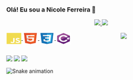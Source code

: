 ### Olá! Eu sou a Nicole Ferreira 👋

<div align="center">
  <a href="https://github.com/lefeani">
  <img height="180em" src="https://github-readme-stats.vercel.app/api?username=lefeani&show_icons=true&theme=tokyonight&include_all_commits=true&count_private=true"/>
  <img height="180em" src="https://github-readme-stats.vercel.app/api/top-langs/?username=lefeani&layout=compact&langs_count=7&theme=tokyonight"/>
</div>
  
<div style="display: inline_block"><br>
  <img align="center" alt="Nick-Js" height="30" width="40" src="https://raw.githubusercontent.com/devicons/devicon/master/icons/javascript/javascript-plain.svg">
  <img align="center" alt="Nick-HTML" height="30" width="40" src="https://raw.githubusercontent.com/devicons/devicon/master/icons/html5/html5-original.svg">
  <img align="center" alt="Rafa-CSS" height="30" width="40" src="https://raw.githubusercontent.com/devicons/devicon/master/icons/css3/css3-original.svg">
  <img align="center" alt="Nick-Csharp" height="30" width="40" src="https://raw.githubusercontent.com/devicons/devicon/master/icons/csharp/csharp-original.svg">
  <img align='right' src='https://camo.githubusercontent.com/a0b79366a6a40db964a34c087f8326df74f8c05ab8a82bdec44bca480a62c11c/687474703a2f2f6f63746f6465782e6769746875622e636f6d2f696d616765732f6461667470756e6b746f6361742d6775792e676966' width='200"'>
</div>
  
  ##
  
<div> 
  <a href="https://www.instagram.com/lefeanii/" target="_blank"><img src="https://img.shields.io/badge/-Instagram-%23E4405F?style=for-the-badge&logo=instagram&logoColor=white" target="_blank"></a>
  <a href = "mailto:contatonefesa502@gmail.com"><img src="https://img.shields.io/badge/-Gmail-%23333?style=for-the-badge&logo=gmail&logoColor=white" target="_blank"></a>
  <a href="https://www.linkedin.com/in/nicole-ferreira-8438a4139/" target="_blank"><img src="https://img.shields.io/badge/-LinkedIn-%230077B5?style=for-the-badge&logo=linkedin&logoColor=white" target="_blank"></a> 
  
![Snake animation](https://github.com/lefeani/lefeani/blob/output/github-contribution-grid-snake.svg)

</div>
  
